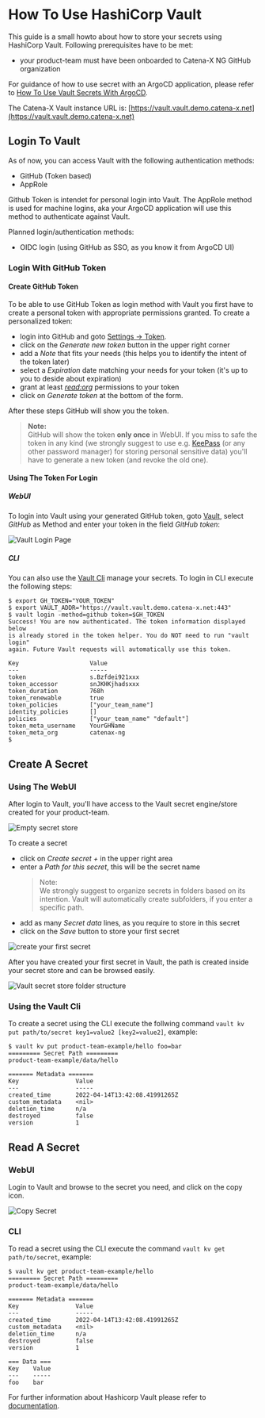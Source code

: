 # How To Use HashiCorp Vault

This guide is a small howto about how to store your secrets using HashiCorp Vault. Following prerequisites have to be 
met:

- your product-team must have been onboarded to Catena-X NG GitHub organization

For guidance of how to use secret with an ArgoCD application, please refer to 
[How To Use Vault Secrets With ArgoCD](./howto-use-vault-secrets-with-argocd.md).

The Catena-X Vault instance URL is: [https://vault.vault.demo.catena-x.net](https://vault.vault.demo.catena-x.net) 

## Login To Vault
As of now, you can access Vault with the following authentication methods:
- GitHub (Token based)
- AppRole

Github Token is intendet for personal login into Vault. The AppRole method is used for machine logins, aka your ArgoCD 
application will use this method to authenticate against Vault.

Planned login/authentication methods:
- OIDC login (using GitHub as SSO, as you know it from ArgoCD UI)

### Login With GitHub Token
#### Create GitHub Token
To be able to use GitHub Token as login method with Vault you first have to create a personal token with appropriate
permissions granted. To create a personalized token:

- login into GitHub and goto [Settings -> Token](https://github.com/settings/tokens).
- click on the _Generate new token_ button in the upper right corner 
- add a _Note_ that fits your needs (this helps you to identify the intent of the token later)
- select a _Expiration_ date matching your needs for your token (it's up to you to deside about expiration)
- grant at least [_read:org_](https://www.vaultproject.io/docs/auth/github) permissions to your token
- click on _Generate token_ at the bottom of the form.

After these steps GitHub will show you the token.
> **Note:**<br>
> GitHub will show the token **only once** in WebUI. If you miss to safe the token in any kind (we strongly suggest to 
> use e.g. [KeePass](https://keepass.info) (or any other password manager) for storing personal sensitive data) you'll 
> have to generate a new token (and revoke the old one).

#### Using The Token For Login
##### WebUI
To login into Vault using your generated GitHub token, goto [Vault](https://vault.vault.demo.catena-x.net), select 
_GitHub_ as Method and enter your token in the field _GitHub token_:

![Vault Login Page](./assets/vault-login-page.png)

##### CLI
You can also use the [Vault Cli](https://www.vaultproject.io/downloads) manage your secrets. To login in CLI execute the 
following steps:

```shell
$ export GH_TOKEN="YOUR_TOKEN"
$ export VAULT_ADDR="https://vault.vault.demo.catena-x.net:443"
$ vault login -method=github token=$GH_TOKEN
Success! You are now authenticated. The token information displayed below
is already stored in the token helper. You do NOT need to run "vault login"
again. Future Vault requests will automatically use this token.

Key                    Value
---                    -----
token                  s.Bzfdei921xxx
token_accessor         snJKHKjhadsxxx
token_duration         768h
token_renewable        true
token_policies         ["your_team_name"]
identity_policies      []
policies               ["your_team_name" "default"]
token_meta_username    YourGHName
token_meta_org         catenax-ng
$
```

## Create A Secret
### Using The WebUI
After login to Vault, you'll have access to the Vault secret engine/store created for your product-team. 

![Empty secret store](assets/vault-empty-store.png)

To create a secret
- click on _Create secret +_ in the upper right area
- enter a _Path for this secret_, this will be the secret name<br>
  > Note:<br>
  > We strongly suggest to organize secrets in folders based on its intention. Vault will automatically create subfolders, 
  if you enter a specific path.
- add as many _Secret data_ lines, as you require to store in this secret
- click on the _Save_ button to store your first secret

![create your first secret](assets/vault-add-first-secret.png)

After you have created your first secret in Vault, the path is created inside your secret store and can be browsed easily.

![Vault secret store folder structure](assets/vault-folder-structure.png)

### Using the Vault Cli
To create a secret using the CLI execute the follwing command `vault kv put path/to/secret key1=value2 [key2=value2]`, 
example:

```shell
$ vault kv put product-team-example/hello foo=bar
========= Secret Path =========
product-team-example/data/hello

======= Metadata =======
Key                Value
---                -----
created_time       2022-04-14T13:42:08.41991265Z
custom_metadata    <nil>
deletion_time      n/a
destroyed          false
version            1
```

## Read A Secret
### WebUI
Login to Vault and browse to the secret you need, and click on the copy icon.

![Copy Secret](assets/vault-copy-secret-webui.png)

### CLI
To read a secret using the CLI execute the command `vault kv get path/to/secret`, example:
```shell
$ vault kv get product-team-example/hello
========= Secret Path =========
product-team-example/data/hello

======= Metadata =======
Key                Value
---                -----
created_time       2022-04-14T13:42:08.41991265Z
custom_metadata    <nil>
deletion_time      n/a
destroyed          false
version            1

=== Data ===
Key    Value
---    -----
foo    bar
```

For further information about Hashicorp Vault please refer to [documentation](https://www.vaultproject.io/docs/commands).
